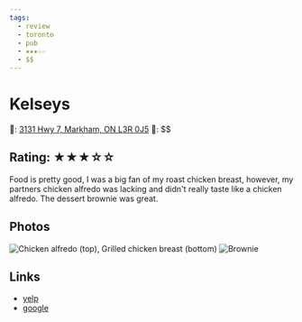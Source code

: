 ```yaml
---
tags:
  - review
  - toronto
  - pub
  - ★★★☆☆
  - $$
---
```

# Kelseys

📌: [3131 Hwy 7, Markham, ON L3R 0J5](https://maps.app.goo.gl/7pjGNEsDf5QxVSMw7)
💸: $$

## Rating: ★★★☆☆

Food is pretty good, I was a big fan of my roast chicken breast, however, my partners chicken alfredo was lacking and didn't really taste like a chicken alfredo. The dessert brownie was great.

## Photos

![Chicken alfredo (top), Grilled chicken breast (bottom)](https://media.discordapp.net/attachments/1259711992847929372/1259723428043296819/5B1A3EAD-EA4D-4786-BA60-BA9148EB7B0C.jpg?ex=668cb85d&is=668b66dd&hm=cfb8afbce0bc01cc1279edab6ec91de53cf8cad2f85a35076b1f203a2b817902&=&format=webp&width=810&height=1080)
![Brownie](https://res.cloudinary.com/drwjkxxud/image/upload/v1721090827/kelseys_2_viiryr.jpg)

## Links

- [yelp]()
- [google]()